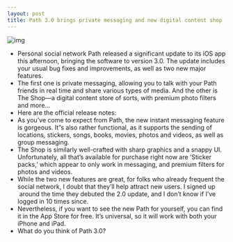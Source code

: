 ```yaml
---
layout: post
title: Path 3.0 brings private messaging and new digital content shop
---
```

![img](http://media.idownloadblog.com/wp-content/uploads/2013/03/path-3.0-ss.png)
* Personal social network Path released a significant update to its iOS app this afternoon, bringing the software to version 3.0. The update includes your usual bug fixes and improvements, as well as two new major features.
* The first one is private messaging, allowing you to talk with your Path friends in real time and share various types of media. And the other is The Shop—a digital content store of sorts, with premium photo filters and more…
* Here are the official release notes:
* As you’ve come to expect from Path, the new instant messaging feature is gorgeous. It”s also rather functional, as it supports the sending of locations, stickers, songs, books, movies, photos and videos, as well as group messaging.
* The Shop is similarly well-crafted with sharp graphics and a snappy UI. Unfortunately, all that’s available for purchase right now are ‘Sticker packs,’ which appear to only work in messaging, and premium filters for photos and videos.
* While the two new features are great, for folks who already frequent the social network, I doubt that they’ll help attract new users. I signed up  around the time they debuted the 2.0 update, and I don’t know if I’ve logged in 10 times since.
* Nevertheless, if you want to see the new Path for yourself, you can find it in the App Store for free. It’s universal, so it will work with both your iPhone and iPad.
* What do you think of Path 3.0?

